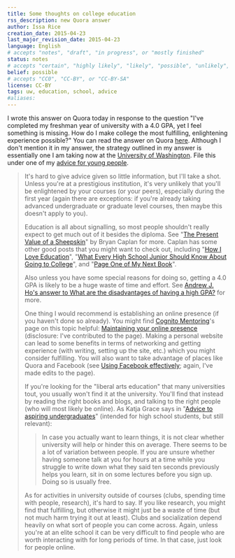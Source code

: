 ```yaml
---
title: Some thoughts on college education
rss_description: new Quora answer
author: Issa Rice
creation_date: 2015-04-23
last_major_revision_date: 2015-04-23
language: English
# accepts "notes", "draft", "in progress", or "mostly finished"
status: notes
# accepts "certain", "highly likely", "likely", "possible", "unlikely", "highly unlikely", "remote", "impossible", "log", "emotional", or "fiction"
belief: possible
# accepts "CC0", "CC-BY", or "CC-BY-SA"
license: CC-BY
tags: uw, education, school, advice
#aliases: 
---
```


I wrote this answer on Quora today in response to the question "I've completed my freshman year of university with a 4.0 GPA, yet I feel something is missing. How do I make college the most fulfilling, enlightening experience possible?"
You can read the answer on Quora [here](https://www.quora.com/Ive-completed-my-freshman-year-of-university-with-a-4-0-GPA-yet-I-feel-something-is-missing-How-do-I-make-college-the-most-fulfilling-enlightening-experience-possible/answer/Issa-Rice).
Although I don't mention it in my answer, the strategy outlined in my
answer is essentially one I am taking now at the [University of
Washington]().
File this under one of my [advice for young people]().

> It's hard to give advice given so little information, but
> I'll take a shot. Unless you're at a prestigious
> institution, it's very unlikely that you'll be enlightened
> by your courses (or your peers), especially during the first
> year (again there are exceptions: if you're already taking
> advanced undergraduate or graduate level courses, then maybe
> this doesn't apply to you).
> 
> Education is all about signalling, so most people shouldn't
> really expect to get much out of it besides the diploma. See
> "[The Present Value of a
> Sheepskin](http://econlog.econlib.org/archives/2012/01/the_present_val.html)"
> by Bryan Caplan for more. Caplan has some other good posts
> that you might want to check out, including "[How I Love
> Education](http://econlog.econlib.org/archives/2012/07/how_i_love_educ.html)",
> "[What Every High School Junior Should Know About Going to
> College](http://econlog.econlib.org/archives/2014/09/what_every_high.html)",
> and "[Page One of My Next
> Book](http://econlog.econlib.org/archives/2007/03/page_one_of_my.html)".
> 
> Also unless you have some special reasons for doing so,
> getting a 4.0 GPA is likely to be a huge waste of time and
> effort. See [Andrew J. Ho's answer to What are the
> disadvantages of having a high
> GPA?](https://www.quora.com/What-are-the-disadvantages-of-having-a-high-GPA/answer/Andrew-J-Ho)
> for more.
> 
> One thing I would recommend is establishing an online
> presence (if you haven't done so already). You might find
> [Cognito
> Mentoring](https://www.quora.com/Cognito-Mentoring)'s page
> on this topic helpful: [Maintaining your online
> presence](http://info.cognitomentoring.org/wiki/Maintaining_your_online_presence)
> (disclosure: I've contributed to the page). Making a
> personal website can lead to some benefits in terms of
> networking and getting experience (with writing, setting up
> the site, etc.) which you might consider fulfilling. You
> will also want to take advantage of places like Quora and
> Facebook (see [Using Facebook
> effectively](http://info.cognitomentoring.org/wiki/Using_Facebook_effectively);
> again, I've made edits to the page).
> 
> If you're looking for the "liberal arts education" that many
> universities tout, you usually won't find it at the
> university. You'll find that instead by reading the right
> books and blogs, and talking to the right people (who will
> most likely be online). As Katja Grace says in "[Advice to
> aspiring
> undergraduates](https://meteuphoric.wordpress.com/2011/04/19/advice-to-aspiring-undergraduates/)"
> (intended for high school students, but still relevant):
> 
> > In case you actually want to learn things, it is not clear
> > whether university will help or hinder this on average.
> > There seems to be a lot of variation between people. If
> > you are unsure whether having someone talk at you for
> > hours at a time while you struggle to write down what they
> > said ten seconds previously helps you learn, sit in on
> > some lectures before you sign up. Doing so is usually
> > free.
> 
> As for activities in university outside of courses (clubs,
> spending time with people, research), it's hard to say. If
> you like research, you might find that fulfilling, but
> otherwise it might just be a waste of time (but not much
> harm trying it out at least). Clubs and socialization depend
> heavily on what sort of people you can come across. Again,
> unless you're at an elite school it can be very difficult to
> find people who are worth interacting with for long periods
> of time. In that case, just look for people online.
